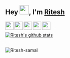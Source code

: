 ## Hey <img src="https://github.com/TheDudeThatCode/TheDudeThatCode/blob/master/Assets/Hi.gif" width="29px">, I'm [Ritesh](https://Ritesh-samal.github.io) 

                                                                                                   
                                                                                                       
<a href="https://www.linkedin.com/in/ritesh-samal/">
  <img align="left" width="26px" src="https://cdn-icons.flaticon.com/png/512/3536/premium/3536505.png?token=exp=1643185500~hmac=ad95b041c32c4f427f14950e654c9940"  />
</a>
<a href="https://twitter.com/Ritesh__samal">
  <img align="left" width="26px" src="https://logodownload.org/wp-content/uploads/2014/09/twitter-logo-6.png" />
</a>
<a href="https://www.instagram.com/Ritesh__samal/">
  <img align="left" width="26px" src="https://upload.wikimedia.org/wikipedia/commons/thumb/a/a5/Instagram_icon.png/1024px-Instagram_icon.png" />
</a>
<a href="mailto:Riteshsamal2005@gmail.com">
  <img align="left" width="26px" src="https://cdn-icons-png.flaticon.com/512/281/281769.png" />
</a>
<a href="https://dev.to/riteshsamal">
  <img align="left" width="26px" src="https://dev-to-uploads.s3.amazonaws.com/uploads/logos/resized_logo_UQww2soKuUsjaOGNB38o.png" />
</a>
<br>
</br>
<a href="https://github.com/iampawan">
 <img align="center" src="https://github-readme-stats.vercel.app/api?username=Ritesh-samal&show_icons=true&theme=tokyonight&line_height=27" alt="Ritesh's github stats"/>
</a>
<br>
</br>
<p align="left"> <img src="https://komarev.com/ghpvc/?username=Ritesh-samal&label=Views&color=3727EF&style=plastic" alt="Ritesh-samal" /> </p>
      

